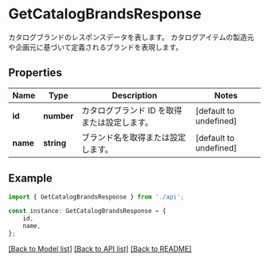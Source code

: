 # GetCatalogBrandsResponse

カタログブランドのレスポンスデータを表します。 カタログアイテムの製造元や企画元に基づいて定義されるブランドを表現します。             

## Properties

Name | Type | Description | Notes
------------ | ------------- | ------------- | -------------
**id** | **number** | カタログブランド ID を取得または設定します。              | [default to undefined]
**name** | **string** | ブランド名を取得または設定します。              | [default to undefined]

## Example

```typescript
import { GetCatalogBrandsResponse } from './api';

const instance: GetCatalogBrandsResponse = {
    id,
    name,
};
```

[[Back to Model list]](../README.md#documentation-for-models) [[Back to API list]](../README.md#documentation-for-api-endpoints) [[Back to README]](../README.md)
